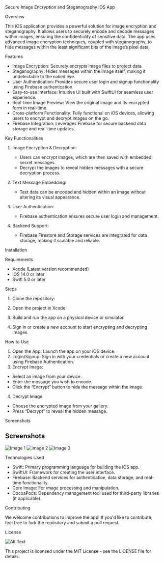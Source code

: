 Secure Image Encryption and Steganography iOS App

Overview

This iOS application provides a powerful solution for image encryption and steganography. It allows users to securely encode and decode messages within images, ensuring the confidentiality of sensitive data. The app uses advanced image encryption techniques, coupled with steganography, to hide messages within the least significant bits of the image’s pixel data. 

Features

- Image Encryption: Securely encrypts image files to protect data.
- Steganography: Hides messages within the image itself, making it undetectable to the naked eye.
- User Authentication: Provides secure user login and signup functionality using Firebase authentication.
- Easy-to-use Interface: Intuitive UI built with SwiftUI for seamless user experience.
- Real-time Image Preview: View the original image and its encrypted form in real-time.
- Cross-platform Functionality: Fully functional on iOS devices, allowing users to encrypt and decrypt images on the go.
- Firebase Integration: Leverages Firebase for secure backend data storage and real-time updates.

Key Functionalities

1. Image Encryption & Decryption:
   - Users can encrypt images, which are then saved with embedded secret messages.
   - Decrypt the images to reveal hidden messages with a secure decryption process.

2. Text Message Embedding:
   - Text data can be encoded and hidden within an image without altering its visual appearance.
   
3. User Authentication:
   - Firebase authentication ensures secure user login and management.

4. Backend Support:
   - Firebase Firestore and Storage services are integrated for data storage, making it scalable and reliable.

Installation

Requirements

- Xcode (Latest version recommended)
- iOS 14.0 or later
- Swift 5.0 or later

Steps

1. Clone the repository:

2. Open the project in Xcode.

3. Build and run the app on a physical device or simulator.

4. Sign in or create a new account to start encrypting and decrypting images.

How to Use

1. Open the App: Launch the app on your iOS device.
2. Login/Signup: Sign in with your credentials or create a new account using Firebase Authentication.
3. Encrypt Image:
- Select an image from your device.
- Enter the message you wish to encode.
- Click the “Encrypt” button to hide the message within the image.
4. Decrypt Image:
- Choose the encrypted image from your gallery.
- Press “Decrypt” to reveal the hidden message.

Screenshots

## Screenshots

![Image 1](https://github.com/Sofiaelouazzani/Image-Steganography/raw/main/Preview%20Content/1.png)
![Image 2](https://github.com/Sofiaelouazzani/Image-Steganography/raw/main/Preview%20Content/2.png)
![Image 3](https://github.com/Sofiaelouazzani/Image-Steganography/raw/main/Preview%20Content/3.png)


Technologies Used

- Swift: Primary programming language for building the iOS app.
- SwiftUI: Framework for creating the user interface.
- Firebase: Backend services for authentication, data storage, and real-time functionality.
- Core Image: For image processing and manipulation.
- CocoaPods: Dependency management tool used for third-party libraries (if applicable).

Contributing

We welcome contributions to improve the app! If you'd like to contribute, feel free to fork the repository and submit a pull request.

License

![Alt Text](images/1.png)


This project is licensed under the MIT License - see the LICENSE file for details.
